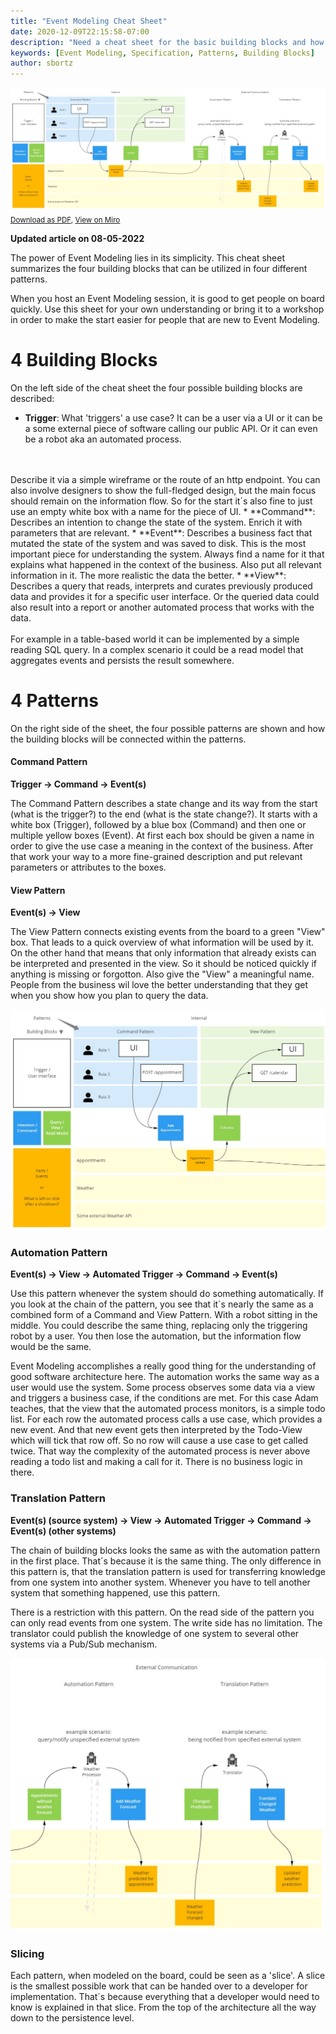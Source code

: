 ```yaml
---
title: "Event Modeling Cheat Sheet"
date: 2020-12-09T22:15:58-07:00
description: "Need a cheat sheet for the basic building blocks and how they are being orchestrated in patterns in EventModeling? Use these examples in order to get onboard quickly."
keywords: [Event Modeling, Specification, Patterns, Building Blocks]
author: sbortz
---
```


![EventModeling Cheat Sheet](cheatsheet.jpg)
<sub>[Download as PDF](cheatsheet.pdf), [View on Miro](https://miro.com/app/board/uXjVOia7ydY=/?share_link_id=194982904636)  </sub>

**Updated article on 08-05-2022**

The power of Event Modeling lies in its simplicity. This cheat sheet summarizes the four building blocks that can be utilized in four different patterns.

When you host an Event Modeling session, it is good to get people on board quickly. Use this sheet for your own understanding or bring it to a workshop in order to make the start easier for people that are new to Event Modeling.

# 4 Building Blocks
On the left side of the cheat sheet the four possible building blocks are described:

* **Trigger**: What 'triggers' a use case? It can be a user via a UI or it can be a some external piece of software calling our public API. Or it can even be a robot aka an automated process.
<br/>  
<br/>  
Describe it via a simple wireframe or the route of an http endpoint. You can also involve designers to show the full-fledged design, but the main focus should remain on the information flow. So for the start it´s also fine to just use an empty white box with a name for the piece of UI.
* **Command**: Describes an intention to change the state of the system. Enrich it with parameters that are relevant.
* **Event**: Describes a business fact that mutated the state of the system and was saved to disk. This is the most important piece for understanding the system. Always find a name for it that explains what happened in the context of the business. Also put all relevant information in it. The more realistic the data the better.
* **View**: Describes a query that reads, interprets and curates previously produced data and provides it for a specific user interface. Or the queried data could also result into a report or another automated process that works with the data.
<br/>  
<br/>  
  For example in a table-based world it can be implemented by a simple reading SQL query. In a complex scenario it could be a read model that aggregates events and persists the result somewhere.  

# 4 Patterns
On the right side of the sheet, the four possible patterns are shown and how the building blocks will be connected within the patterns.

#### Command Pattern
**Trigger -> Command -> Event(s)**

The Command Pattern describes a state change and its way from the start (what is the trigger?) to the end (what is the state change?). It starts with a white box (Trigger), followed by a blue box (Command) and then one or multiple yellow boxes (Event). At first each box should be given a name in order to give the use case a meaning in the context of the business. After that work your way to a more fine-grained description and put relevant parameters or attributes to the boxes.


#### View Pattern

**Event(s) -> View**

The View Pattern connects existing events from the board to a green "View" box. That leads to a quick overview of what information will be used by it. On the other hand that means that only information that already exists can be interpreted and presented in the view. So  it should be noticed quickly if anything is missing or forgotton. Also give the "View" a meaningful name. People from the business wil love the better understanding that they get when you show how you plan to query the data.

![Command and View Pattern](command-view-pattern.jpg)

### Automation Pattern
**Event(s) -> View -> Automated Trigger -> Command -> Event(s)**

Use this pattern whenever the system should do something automatically. If you look at the chain of the pattern, you see that it´s nearly the same as a combined form of a Command and View Pattern. With a robot sitting in the middle. You could describe the same thing, replacing only the triggering robot by a user. You then lose the automation, but the information flow would be the same.

Event Modeling accomplishes a really good thing for the understanding of good software architecture here. The automation works the same way as a user would use the system. Some process observes some data via a view and triggers a business case, if the conditions are met. For this case Adam teaches, that the view that the automated process monitors, is a simple todo list. For each row the automated process calls a use case, which provides a new event. And that new event gets then interpreted by the Todo-View which will tick that row off. So no row will cause a use case to get called twice. That way the complexity of the automated process is never above reading a todo list and making a call for it. There is no business logic in there.

### Translation Pattern
**Event(s) (source system) -> View -> Automated Trigger -> Command -> Event(s) (other systems)**

The chain of building blocks looks the same as with the automation pattern in the first place. That´s because it is the same thing. The only difference in this pattern is, that the translation pattern is used for transferring knowledge from one system into another system. Whenever you have to tell another system that something happened, use this pattern.

There is a restriction with this pattern. On the read side of the pattern you can only read events from one system. The write side has no limitation. The translator could publish the knowledge of one system to several other systems via a Pub/Sub mechanism.

![Automation and Translation Pattern](automation-translation-pattern.jpg)

### Slicing
Each pattern, when modeled on the board, could be seen as a 'slice'. A slice is the smallest possible work that can be handed over to a developer for implementation. That´s because everything that a developer would need to know is explained in that slice. From the top of the architecture all the way down to the persistence level.

